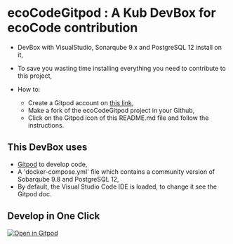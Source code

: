 # ecoCodeGitpod : A Kub DevBox for ecoCode contribution

* DevBox with VisualStudio, Sonarqube 9.x and PostgreSQL 12 install on it,
* To save you wasting time installing everything you need to contribute to this project,
* How to:
  
  * Create a Gitpod account on [this link](https://gitpod.io),
  * Make a fork of the ecoCodeGitpod project in your Github,
  * Click on the Gitpod icon of this README.md file and follow the instructions.

## This DevBox uses

* [Gitpod](https://gitpod.io) to develop code,
* A 'docker-compose.yml' file which contains a community version of Sobarqube 9.8 and PostgreSQL 12,
* By default, the Visual Studio Code IDE is loaded, to change it see the Gitpod doc.

## Develop in One Click

[![Open in Gitpod](https://gitpod.io/button/open-in-gitpod.svg)](https://gitpod.io/#https://github.com/AntoineMeheut/ecoCodeGitpod)

